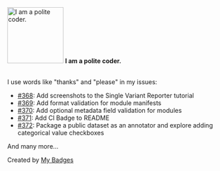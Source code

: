 <img src="https://my-badges.github.io/my-badges/polite-coder.png" alt="I am a polite coder." title="I am a polite coder." width="128">
<strong>I am a polite coder.</strong>
<br><br>

I use words like "thanks" and "please" in my issues:

- <a href="https://github.com/KarchinLab/open-cravat/issues/368">#368</a>: Add screenshots to the Single Variant Reporter tutorial
- <a href="https://github.com/KarchinLab/open-cravat/issues/369">#369</a>: Add format validation for module manifests
- <a href="https://github.com/KarchinLab/open-cravat/issues/370">#370</a>: Add optional metadata field validation for modules
- <a href="https://github.com/KarchinLab/open-cravat/issues/371">#371</a>: Add CI Badge to README
- <a href="https://github.com/KarchinLab/open-cravat/issues/372">#372</a>: Package a public dataset as an annotator and explore adding categorical value checkboxes

 And many more...


Created by <a href="https://github.com/my-badges/my-badges">My Badges</a>